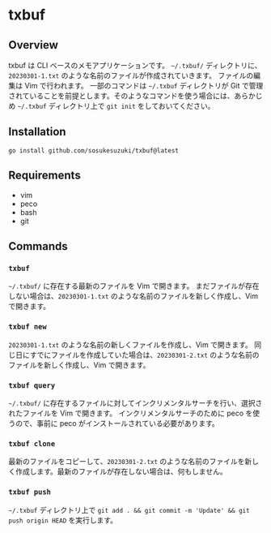 # txbuf

## Overview

txbuf は CLI ベースのメモアプリケーションです。
`~/.txbuf/` ディレクトリに、`20230301-1.txt` のような名前のファイルが作成されていきます。
ファイルの編集は Vim で行われます。
一部のコマンドは `~/.txbuf` ディレクトリが Git で管理されていることを前提とします。そのようなコマンドを使う場合には、あらかじめ `~/.txbuf` ディレクトリ上で `git init` をしておいてください。

## Installation

```
go install github.com/sosukesuzuki/txbuf@latest
```

## Requirements

- vim
- peco
- bash
- git

## Commands

### `txbuf`

`~/.txbuf/` に存在する最新のファイルを Vim で開きます。
まだファイルが存在しない場合は、`20230301-1.txt` のような名前のファイルを新しく作成し、Vim で開きます。

### `txbuf new`

`20230301-1.txt` のような名前の新しくファイルを作成し、Vim で開きます。
同じ日にすでにファイルを作成していた場合は、`20230301-2.txt` のような名前のファイルを新しく作成し、Vim で開きます。

### `txbuf query`

`~/.txbuf/` に存在するファイルに対してインクリメンタルサーチを行い、選択されたファイルを Vim で開きます。
インクリメンタルサーチのために peco を使うので、事前に peco がインストールされている必要があります。

### `txbuf clone`

最新のファイルをコピーして、`20230301-2.txt` のような名前のファイルを新しく作成します。最新のファイルが存在しない場合は、何もしません。

### `txbuf push`

`~/.txbuf` ディレクトリ上で `git add . && git commit -m 'Update' && git push origin HEAD` を実行します。
